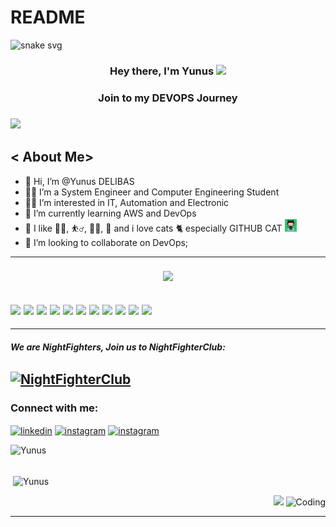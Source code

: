 # README
![snake svg](https://github.com/yunusdlbs/blob/output/github-contribution-grid-snake.svg)
<h3 align="center">Hey there, I'm Yunus  <img src="https://media.giphy.com/media/hvRJCLFzcasrR4ia7z/giphy.gif" width="28">
<h3 align="center">Join to my DEVOPS Journey

 <h3 align="left"> <img src="https://media.licdn.com/media/AAYQAQSOAAgAAQAAAAAAAB-zrMZEDXI2T62PSuT6kpB6qg.png" width="300">
   
## < About Me>

- 👋 Hi, I’m @Yunus DELIBAS
- 👨‍🎓 I’m a System Engineer and Computer Engineering Student
- 👨‍🏫 I’m interested in IT, Automation and Electronic
- 👀 I’m currently learning AWS and DevOps 
- 🥇 I like 🏊‍♂, ⛹‍♂, 🚵‍♂, 🎣 and i love cats 🐈 especially GITHUB CAT <img src="https://raw.githubusercontent.com/Potential17/Potential17/master/github-logo-octocat-.gif" width="4%">
- 💞️ I’m looking to collaborate on DevOps;
----------------
<h3 align="center"> <img src="https://user-images.githubusercontent.com/96360040/159220580-1e572ad3-de21-423c-a6d3-d26010bd442e.png" width="400">
  
<img src="https://logos-world.net/wp-content/uploads/2021/08/Amazon-Web-Services-AWS-Emblem.png" width="10%"> <img src="https://cdn.wmaraci.com/nedir/Microsoft-Azure.png" width="10%"> <img src="https://1000logos.net/wp-content/uploads/2020/05/Logo-Google-Cloud.jpg" width="10%"> <img src="https://upload.wikimedia.org/wikipedia/commons/thumb/f/f8/Python_logo_and_wordmark.svg/2560px-Python_logo_and_wordmark.svg.png" width="15%"> <img src="https://seeklogo.com/images/M/MySQL-logo-F6FF285A58-seeklogo.com.png" width="12%"> <img src="https://seeklogo.com/images/D/docker-logo-6D6F987702-seeklogo.com.png" width="9%"> <img src="https://www.stratoscale.com/wp-content/uploads/2019/04/Kubernetes-logo.png" width="7%"> <img src="https://www.vectorlogo.zone/logos/jenkins/jenkins-ar21.svg" width="12%"> <img src="https://marka-logo.com/wp-content/uploads/2020/09/Linux-Logo.png" width="10%"> <img src="https://user-images.githubusercontent.com/96360040/159221208-f9c213c8-748d-4645-858c-b804d6765548.png" width="8%"> <img src="https://user-images.githubusercontent.com/96360040/159221969-61cb0de5-d8f3-44f7-ac94-40d0dcfab30c.png" width="12%">
----------------
----------------
<h5 align="left">We are NightFighters, Join us to NightFighterClub:</h5>
<p align="left"> 

  [<img align="center" src="https://media-exp1.licdn.com/dms/image/C5622AQGblApAyEwcyA/feedshare-shrink_800/0/1647354255932?e=1650499200&v=beta&t=7RLhpZIaintkKenpSjICLidCMHR5yNvTtRU4K7RGucI" color="white" alt="NightFighterClub" height="140" width="200" />](https://www.linkedin.com/groups/14059731/) 
---------------
 <h3 align="left">Connect with me:</h3>
<p align="left"> 
 
  [<img align="center" src="https://upload.wikimedia.org/wikipedia/commons/thumb/c/ca/LinkedIn_logo_initials.png/600px-LinkedIn_logo_initials.png" color="white" alt="linkedin" height="30" width="40" />](https://www.linkedin.com/in/yunusdelibaş/)
 [<img align="center" src="https://upload.wikimedia.org/wikipedia/commons/thumb/5/58/Instagram-Icon.png/600px-Instagram-Icon.png?20190314235631" background-color="white" alt="instagram" height="30" width="40" />](https://www.instagram.com/yunuss.delibass/)
 [<img align="center" src="https://upload.wikimedia.org/wikipedia/commons/thumb/7/7e/Gmail_icon_%282020%29.svg/512px-Gmail_icon_%282020%29.svg.png?20201210105308" background-color="white" alt="instagram" height="30" width="40" />](mailto:yunussdelibass@gmail.com)

<p><img  align="left" src="https://github-readme-stats.vercel.app/api/top-langs/?username=yunusdlbs&langs_count=10&theme=cobalt&layout=compact" alt="Yunus" /></p>
<br><br>
<p>&nbsp;<img align="center" src="https://github-readme-stats.vercel.app/api?username=yunusdlbs&show_icons=true&theme=cobalt" alt="Yunus" /></p>
 
  
[ <p align="right"> ![](https://img.shields.io/badge/dynamic/json?color=000000&label=GitHub&query=%24.data.totalSubs&suffix=%20followers&url=https%3A%2F%2Fapi.spencerwoo.com%2Fsubstats%2F%3Fsource%3Dgithub%26queryKey%3Dyunusdlbs)](https://github.com/yunusdlbs) <img alt="Coding" width="90" height="19" src="https://komarev.com/ghpvc/?username=yunusdlbs&label=Profile%20views&color=129e00&style=plastic" alt="Yunus" /> </p> 
<hr> 
 <!---
yunusdlbs/yunusdlbs is a ✨ special ✨ repository because its `README.md` (this file) appears on your GitHub profile.
You can click the Preview link to take a look at your changes.
--->
